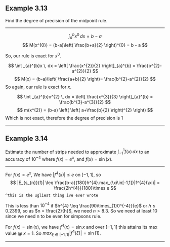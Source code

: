 
## Example 3.13

Find the degree of precision of the midpoint rule. 

---

$$
\int _{a}^{b} x ^{ 0}  \, dx = b -a
$$
$$
M(x^{0}) = (b-a)\left( \frac{b+a}{2} \right)^{0} = b - a
$$

So, our rule is exact for $x^{0}$.

$$
\int _{a}^{b}x \, dx = \left[ \frac{x^{2}}{2} \right]_{a}^{b} = \frac{b^{2}-a^{2}}{2}
$$
$$
M(x) = (b-a)\left( \frac{a+b}{2} \right)= \frac{b^{2}-a^{2}}{2}
$$
So again, our rule is exact for $x$.

$$
\int _{a}^{b}x^{2} \, dx  = \left[ \frac{x^{3}}{3} \right]_{a}^{b} = \frac{b^{3}-a^{3}}{2}
$$
$$
m(x^{2}) = (b-a) \left( \left( a+\frac{b}{2} \right)^{2} \right)
$$
Which is not exact, therefore the degree of precision is 1 

---

## Example 3.14

Estimate the number of strips needed to approximate $\int _{-1}^{1}f(x) \, dx$ to an accuracy of $10^{-4}$ where $f(x) = e^{x}$, and $f(x) = \sin (x)$.

---


For $f(x) = e^{ x }$, We have $|f^{4}(x)| \leq e$ on $[-1,1]$, so $$
|E_{s_{n}}(f)| \leq \frac{b-a}{180}h^{4}.max_{\xi\in[-1,1]}|f^{4}(\xi)| = \frac{2h^{4}}{180}\times e
$$
`^this is the ugliest thing ive ever wrote`

This is less than $10^{-4}$ if $h^{4} \leq \frac{90\times_{1}0^{-4}}{e}$ or $h \leq 0.2399$, so as $n = \frac{2}{h}$, we need $n > 8.3$. So we need at least 10 since we need n to be even for simpsons rule.


For $f(x) = \sin (x)$, we have $f^{4}(x) = \sin x$ and over $[-1,1]$ this attains its max value @ $x = 1$.
So $max_{\xi\in[-1,1]}|f^{4}(\xi)| = \sin (1)$.

---

